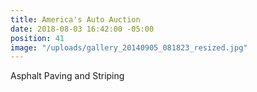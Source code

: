 ```yaml
---
title: America's Auto Auction
date: 2018-08-03 16:42:00 -05:00
position: 41
image: "/uploads/gallery_20140905_081823_resized.jpg"
---
```


Asphalt Paving and Striping
